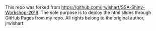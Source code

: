 This repo was forked from https://github.com/jrwishart/SSA-Shiny-Workshop-2019. The sole purpose is to deploy the html slides through GitHub Pages from my repo. All rights belong to the original author, jrwishart. 
